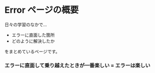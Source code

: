 # Error ページの概要

日々の学習のなかで...

- エラーに直面した箇所
- どのように解決したか

をまとめているページです。

### エラーに直面して乗り越えたときが一番楽しい = エラーは楽しい
